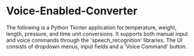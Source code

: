 # Voice-Enabled-Converter
The following is a Python Tkinter application for temperature, weight, length, pressure, and time unit conversions. It supports both manual input and voice commands through the 'speech_recognition' libraries. The UI consists of dropdown menus, input fields and a 'Voice Command' button. 
